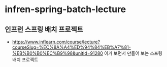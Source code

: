 # infren-spring-batch-lecture
## 인프런 스프링 배치 프로젝트
- https://www.inflearn.com/course/lecture?courseSlug=%EC%8A%A4%ED%94%84%EB%A7%81-%EB%B0%B0%EC%B9%98&unitId=91280 이거 보면서 만들어 보는 스프링 배치 프로젝트
